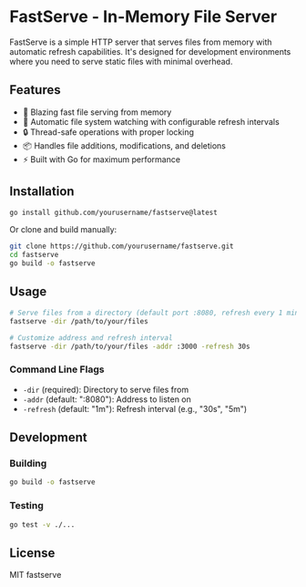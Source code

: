 # FastServe - In-Memory File Server

FastServe is a simple HTTP server that serves files from memory with automatic refresh capabilities. It's designed for development environments where you need to serve static files with minimal overhead.

## Features

- 🚀 Blazing fast file serving from memory
- 🔄 Automatic file system watching with configurable refresh intervals
- 🔒 Thread-safe operations with proper locking
- 📦 Handles file additions, modifications, and deletions
- ⚡ Built with Go for maximum performance

## Installation

```bash
go install github.com/yourusername/fastserve@latest
```

Or clone and build manually:

```bash
git clone https://github.com/yourusername/fastserve.git
cd fastserve
go build -o fastserve
```

## Usage

```bash
# Serve files from a directory (default port :8080, refresh every 1 minute)
fastserve -dir /path/to/your/files

# Customize address and refresh interval
fastserve -dir /path/to/your/files -addr :3000 -refresh 30s
```

### Command Line Flags

- `-dir` (required): Directory to serve files from
- `-addr` (default: ":8080"): Address to listen on
- `-refresh` (default: "1m"): Refresh interval (e.g., "30s", "5m")

## Development

### Building

```bash
go build -o fastserve
```

### Testing

```bash
go test -v ./...
```

## License

MIT fastserve